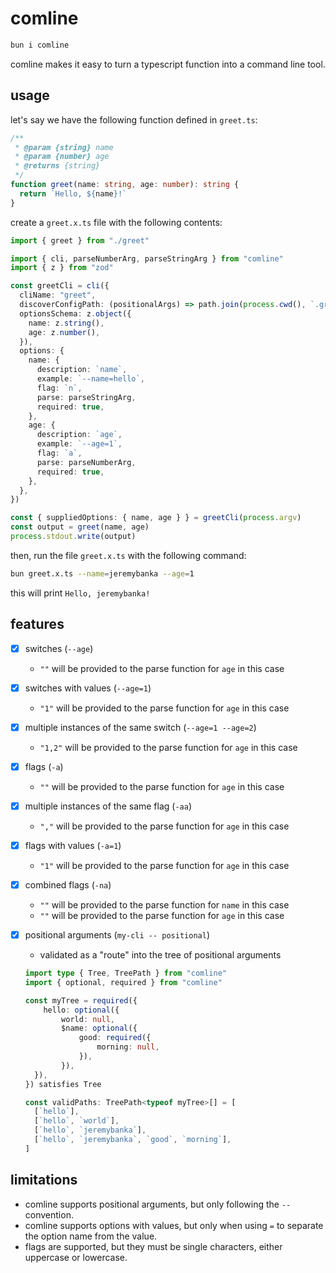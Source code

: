 # comline

```sh
bun i comline
```

comline makes it easy to turn a typescript function into a command line tool.

## usage

let's say we have the following function defined in `greet.ts`:

```typescript
/**
 * @param {string} name
 * @param {number} age
 * @returns {string}
 */
function greet(name: string, age: number): string {
  return `Hello, ${name}!`
}
```

create a `greet.x.ts` file with the following contents:

```typescript
import { greet } from "./greet"

import { cli, parseNumberArg, parseStringArg } from "comline"
import { z } from "zod"

const greetCli = cli({
  cliName: "greet",
  discoverConfigPath: (positionalArgs) => path.join(process.cwd(), `.greet-config.json`),
  optionsSchema: z.object({
    name: z.string(),
    age: z.number(),
  }),
  options: {
    name: {
      description: `name`,
      example: `--name=hello`,
      flag: `n`,
      parse: parseStringArg,
      required: true,
    },
    age: {
      description: `age`,
      example: `--age=1`,
      flag: `a`,
      parse: parseNumberArg,
      required: true,
    },
  },
})

const { suppliedOptions: { name, age } } = greetCli(process.argv)
const output = greet(name, age) 
process.stdout.write(output)
```

then, run the file `greet.x.ts` with the following command:

```sh
bun greet.x.ts --name=jeremybanka --age=1
```

this will print `Hello, jeremybanka!`

## features
- [x] switches (`--age`)
  - `""` will be provided to the parse function for `age` in this case
- [x] switches with values (`--age=1`)
  - `"1"` will be provided to the parse function for `age` in this case
- [x] multiple instances of the same switch (`--age=1 --age=2`) 
  - `"1,2"` will be provided to the parse function for `age` in this case
- [x] flags (`-a`)
  - `""` will be provided to the parse function for `age` in this case
- [x] multiple instances of the same flag (`-aa`)
  - `","` will be provided to the parse function for `age` in this case
- [x] flags with values (`-a=1`)
  - `"1"` will be provided to the parse function for `age` in this case
- [x] combined flags (`-na`)
  - `""` will be provided to the parse function for `name` in this case
  - `""` will be provided to the parse function for `age` in this case
- [x] positional arguments (`my-cli -- positional`)
  - validated as a "route" into the tree of positional arguments
  ```typescript
  import type { Tree, TreePath } from "comline"
  import { optional, required } from "comline"

  const myTree = required({
	  hello: optional({
		  world: null,
		  $name: optional({
			  good: required({
				  morning: null,
			  }),
		  }),
  	}),
  }) satisfies Tree

  const validPaths: TreePath<typeof myTree>[] = [
    [`hello`],
    [`hello`, `world`],
    [`hello`, `jeremybanka`],
    [`hello`, `jeremybanka`, `good`, `morning`],
  ]
  ```
  

## limitations

- comline supports positional arguments, but only following the `--` convention.
- comline supports options with values, but only when using `=` to separate the option name from the value.
- flags are supported, but they must be single characters, either uppercase or lowercase.
